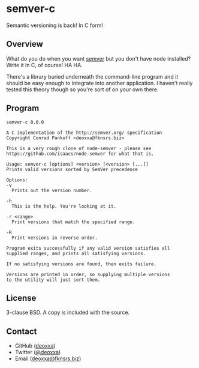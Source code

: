 semver-c
========

Semantic versioning is back! In C form!

Overview
--------

What do you do when you want [semver](https://github.com/isaacs/node-semver) but
you don't have node installed? Write it in C, of course! HA HA.

There's a library buried underneath the command-line program and it should be
easy enough to integrate into another application. I haven't really tested this
theory though so you're sort of on your own there.

Program
-------

```
semver-c 0.0.0

A C implementation of the http://semver.org/ specification
Copyright Conrad Pankoff <deoxxa@fknsrs.biz>

This is a very rough clone of node-semver - please see
https://github.com/isaacs/node-semver for what that is.

Usage: semver-c [options] <version> [<version> [...]]
Prints valid versions sorted by SemVer precedence

Options:
-v
  Prints out the version number.

-h
  This is the help. You're looking at it.

-r <range>
  Print versions that match the specified range.

-R
  Print versions in reverse order.

Program exits successfully if any valid version satisfies all
supplied ranges, and prints all satisfying versions.

If no satisfying versions are found, then exits failure.

Versions are printed in order, so supplying multiple versions
to the utility will just sort them.
```

License
-------

3-clause BSD. A copy is included with the source.

Contact
-------

* GitHub ([deoxxa](http://github.com/deoxxa))
* Twitter ([@deoxxa](http://twitter.com/deoxxa))
* Email ([deoxxa@fknsrs.biz](mailto:deoxxa@fknsrs.biz))
